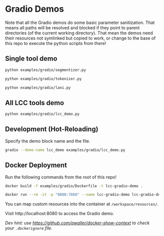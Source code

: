 # Gradio Demos

Note that all the Gradio demos do some basic parameter sanitization. That means all paths will be resolved and blocked if they point to parent directories (of the current working directory). That mean the demos need their resources not symlinked but copied to work, or change to the base of this repo to execute the python scripts from there!

## Single tool demo

```bash
python examples/gradio/segmentizer.py
```

```bash
python examples/gradio/tokenizer.py
```

```bash
python examples/gradio/lani.py
```

## All LCC tools demo

```bash
python examples/gradio/lcc_demo.py
```

## Development (Hot-Reloading)

Specify the demo block name and the file.

```bash
gradio --demo-name lcc_demo examples/gradio/lcc_demo.py
```

## Docker Deployment

Run the following commands from the root of this repo!

```bash
docker build -f examples/gradio/Dockerfile -t lcc-gradio-demo .
```

```bash
docker run --rm -it -p "8080:7860" --name lcc-gradio-demo lcc-gradio-demo
```

You can map custom resources into the container at `/workspace/resources/`.

Visit http://localhost:8080 to access the Gradio demo.

_Dev hint: use https://github.com/pwaller/docker-show-context to check your `.dockerignore` file._
